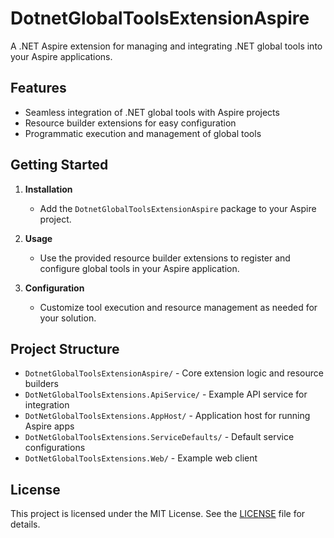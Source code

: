 # DotnetGlobalToolsExtensionAspire

A .NET Aspire extension for managing and integrating .NET global tools into your Aspire applications.

## Features
- Seamless integration of .NET global tools with Aspire projects
- Resource builder extensions for easy configuration
- Programmatic execution and management of global tools

## Getting Started

1. **Installation**
   - Add the `DotnetGlobalToolsExtensionAspire` package to your Aspire project.

2. **Usage**
   - Use the provided resource builder extensions to register and configure global tools in your Aspire application.

3. **Configuration**
   - Customize tool execution and resource management as needed for your solution.

## Project Structure
- `DotnetGlobalToolsExtensionAspire/` - Core extension logic and resource builders
- `DotNetGlobalToolsExtensions.ApiService/` - Example API service for integration
- `DotNetGlobalToolsExtensions.AppHost/` - Application host for running Aspire apps
- `DotNetGlobalToolsExtensions.ServiceDefaults/` - Default service configurations
- `DotNetGlobalToolsExtensions.Web/` - Example web client

## License
This project is licensed under the MIT License. See the [LICENSE](LICENSE) file for details.
